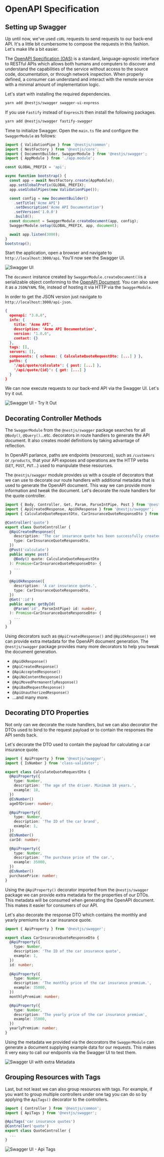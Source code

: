 # OpenAPI Specification

## Setting up Swagger

Up until now, we've used `cURL` requests to send requests to our back-end API. It's a little bit cumbersome to compose the requests in this fashion. Let's make life a bit easier.

The [OpenAPI Specification (OAS)](https://swagger.io/specification) is a standard, language-agnostic interface to RESTful APIs which allows both humans and computers to discover and understand the capabilities of the service without access to the source code, documentation, or through network inspection. When properly defined, a consumer can understand and interact with the remote service with a minimal amount of implementation logic.

Let's start with installing the required dependencies.

```sh
yarn add @nestjs/swagger swagger-ui-express
```

If you use `Fastify` instead of `ExpressJS` then install the following packages.

```sh
yarn add @nestjs/swagger fastify-swagger
```

Time to initialize Swagger. Open the `main.ts` file and configure the `SwaggerModule` as follows:

```ts
import { ValidationPipe } from '@nestjs/common';
import { NestFactory } from '@nestjs/core';
import { DocumentBuilder, SwaggerModule } from '@nestjs/swagger';
import { AppModule } from './app.module';

const GLOBAL_PREFIX = 'api';

async function bootstrap() {
  const app = await NestFactory.create(AppModule);
  app.setGlobalPrefix(GLOBAL_PREFIX);
  app.useGlobalPipes(new ValidationPipe());

  const config = new DocumentBuilder()
    .setTitle('Acme API')
    .setDescription('Acme API Documentation')
    .setVersion('1.0.0')
    .build();
  const document = SwaggerModule.createDocument(app, config);
  SwaggerModule.setup(GLOBAL_PREFIX, app, document);

  await app.listen(3000);
}
bootstrap();
```

Start the application, open a browser and navigate to `http://localhost:3000/api`. You'll now see the Swagger UI.

![Swagger UI](./assets/images/swagger-ui.png)

The `document` instance created by `SwaggerModule.createDocument()`is a serializable object conforming to the [OpenAPI Document](https://swagger.io/specification/#openapi-document). You can also save it as a `JSON`/`YAML` file, instead of hosting it via HTTP via the `SwaggerModule`.

In order to get the JSON version just navigate to `http://localhost:3000/api-json`.

```json
{
  openapi: '3.0.0',
  info: {
    title: 'Acme API',
    description: 'Acme API Documentation',
    version: '1.0.0',
    contact: {}
  },
  tags: [],
  servers: [],
  components: { schemas: { CalculateQuoteRequestDto: [...] } },
  paths: {
    '/api/quote/calculate': { post: [...] },
    '/api/quote/{id}': { get: [...] }
  }
}
```

We can now execute requests to our back-end API via the Swagger UI. Let's try it out.

![Swagger UI - Try It Out](./assets/images/swagger-ui-try-it-out.png)

## Decorating Controller Methods

The `SwaggerModule` from the `@nestjs/swagger` package searches for all `@Body()`, `@Query()`...etc. decorators in route handlers to generate the API document. It also creates model definitions by taking advantage of reflection. 

In OpenAPI parlance, paths are endpoints (resources), such as `/customers` or `/products`, that your API exposes and operations are the HTTP verbs (`GET`, `POST`, `PUT`...) used to manipulate these resources.

The `@nestjs/swagger` module provides us with a couple of decorators that we can use to decorate our route handlers with additional metadata that is used to generate the OpenAPI document. This way we can provide more information and tweak the document. Let's decorate the route handlers for the quote controller.

```ts
import { Body, Controller, Get, Param, ParseIntPipe, Post } from '@nestjs/common';
import { ApiCreatedResponse, ApiOkResponse } from '@nestjs/swagger';
import { CalculateQuoteRequestDto, CarInsuranceQuoteResponseDto } from './dtos';

@Controller('quote')
export class QuoteController {
  @ApiCreatedResponse({
    description: 'The car insurance quote has been successfully created.',
    type: CarInsuranceQuoteResponseDto,
  })
  @Post('calculate')
  public async post(
    @Body() quote: CalculateQuoteRequestDto
  ): Promise<CarInsuranceQuoteResponseDto> {
    ...
  }

  @ApiOkResponse({
    description: 'A car insurance quote.',
    type: CarInsuranceQuoteResponseDto,
  })
  @Get(':id')
  public async getById(
    @Param('id', ParseIntPipe) id: number,
  ): Promise<CarInsuranceQuoteResponseDto> {
    ...
  }
}
```

Using decorators such as `@ApiCreatedResponse()` and `@ApiOkResponse()` we can provide extra metadata for the OpenAPI document generation. The `@nestjs/swagger` package provides many more decorators to help you tweak the document generation.

* `@ApiOkResponse()`
* `@ApiCreatedResponse()`
* `@ApiAcceptedResponse()`
* `@ApiNoContentResponse()`
* `@ApiMovedPermanentlyResponse()`
* `@ApiBadRequestResponse()`
* `@ApiUnauthorizedResponse()`
* ...and many more.

## Decorating DTO Properties

Not only can we decorate the route handlers, but we can also decorator the DTOs used to bind to the request payload or to contain the responses the API sends back. 

Let's decorate the DTO used to contain the payload for calculating a car insurance quote.

```ts
import { ApiProperty } from '@nestjs/swagger';
import { IsNumber } from 'class-validator';

export class CalculateQuoteRequestDto {
  @ApiProperty({
    type: Number,
    description: 'The age of the driver. Minimum 18 years.',
    example: 18,
  })
  @IsNumber()
  ageOfDriver: number;

  @ApiProperty({
    type: Number,
    description: 'The ID of the car brand',
    example: 1,
  })
  @IsNumber()
  carId: number;

  @ApiProperty({
    type: Number,
    description: 'The purchase price of the car.',
    example: 35000,
  })
  @IsNumber()
  purchasePrice: number;
}
```

Using the `@ApiProperty()` decorator imported from the `@nestjs/swagger` package we can provide extra metadata for the properties of our DTOs. This metadata will be consumed when generating the OpenAPI document. This makes it easier for consumers of our API.

Let's also decorate the response DTO which contains the monthly and yearly premiums for a car insurance quote.

```ts
import { ApiProperty } from '@nestjs/swagger';

export class CarInsuranceQuoteResponseDto {
  @ApiProperty({
    type: Number,
    description: 'The ID of the car insurance quote',
    example: 1,
  })
  id: number;
  
  @ApiProperty({
    type: Number,
    description: 'The monthly price of the car insurance premium.',
    example: 35000,
  })
  monthlyPremium: number;

  @ApiProperty({
    type: Number,
    description: 'The yearly price of the car insurance premium',
    example: 35000,
  })
  yearlyPremium: number;
}
```

Using the metadata we provided via the decorators the `SwaggerModule` can generate a document supplying example data for our requests. This makes it very easy to call our endpoints via the Swagger UI to test them.

![Swagger UI with extra Metadata](./assets/images/swagger-ui-metadata.png)

## Grouping Resources with Tags

Last, but not least we can also group resources with tags. For example, if you want to group multiple controllers under one tag you can do so by applying the `ApiTags()` decorator to the controllers.

```ts
import { Controller } from '@nestjs/common';
import { ApiTags } from '@nestjs/swagger';

@ApiTags('car insurance quotes')
@Controller('quote')
export class QuoteController {
  ...
}
```

![Swagger UI - Api Tags](./assets/images/swagger-ui-api-tags.png)
